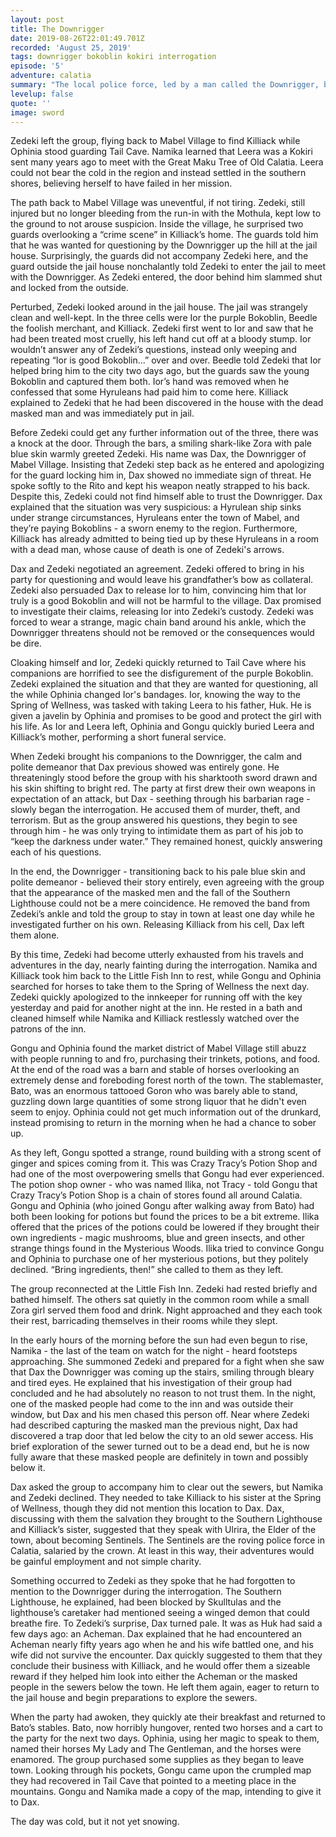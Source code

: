 ```yaml
---
layout: post
title: The Downrigger
date: 2019-08-26T22:01:49.701Z
recorded: 'August 25, 2019'
tags: downrigger bokoblin kokiri interrogation
episode: '5'
adventure: calatia
summary: "The local police force, led by a man called the Downrigger, believes the mercenaries are up to no good, and the mercenaries have to work to defend themselves."
levelup: false
quote: ''
image: sword
---
```

Zedeki left the group, flying back to Mabel Village to find Killiack while Ophinia stood guarding Tail Cave. Namika learned that Leera was a Kokiri sent many years ago to meet with the Great Maku Tree of Old Calatia. Leera could not bear the cold in the region and instead settled in the southern shores, believing herself to have failed in her mission. 

The path back to Mabel Village was uneventful, if not tiring. Zedeki, still injured but no longer bleeding from the run-in with the Mothula, kept low to the ground to not arouse suspicion. Inside the village, he surprised two guards overlooking a “crime scene” in Killiack’s home. The guards told him that he was wanted for questioning by the Downrigger up the hill at the jail house. Surprisingly, the guards did not accompany Zedeki here, and the guard outside the jail house nonchalantly told Zedeki to enter the jail to meet with the Downrigger. As Zedeki entered, the door behind him slammed shut and locked from the outside. 

Perturbed, Zedeki looked around in the jail house. The jail was strangely clean and well-kept. In the three cells were Ior the purple Bokoblin, Beedle the foolish merchant, and Killiack. Zedeki first went to Ior and saw that he had been treated most cruelly, his left hand cut off at a bloody stump. Ior wouldn’t answer any of Zedeki’s questions, instead only weeping and repeating “Ior is good Bokoblin...” over and over. Beedle told Zedeki that Ior helped bring him to the city two days ago, but the guards saw the young Bokoblin and captured them both. Ior’s hand was removed when he confessed that some Hyruleans had paid him to come here. Killiack explained to Zedeki that he had been discovered in the house with the dead masked man and was immediately put in jail.

Before Zedeki could get any further information out of the three, there was a knock at the door. Through the bars, a smiling shark-like Zora with pale blue skin warmly greeted Zedeki. His name was Dax, the Downrigger of Mabel Village. Insisting that Zedeki step back as he entered and apologizing for the guard locking him in, Dax showed no immediate sign of threat. He spoke softly to the Rito and kept his weapon neatly strapped to his back. Despite this, Zedeki could not find himself able to trust the Downrigger. Dax explained that the situation was very suspicious: a Hyrulean ship sinks under strange circumstances, Hyruleans enter the town of Mabel, and they’re paying Bokoblins - a sworn enemy to the region. Furthermore, Killiack has already admitted to being tied up by these Hyruleans in a room with a dead man, whose cause of death is one of Zedeki's arrows.

Dax and Zedeki negotiated an agreement. Zedeki offered to bring in his party for questioning and would leave his grandfather’s bow as collateral. Zedeki also persuaded Dax to release Ior to him, convincing him that Ior truly is a good Bokoblin and will not be harmful to the village. Dax promised to investigate their claims, releasing Ior into Zedeki’s custody. Zedeki was forced to wear a strange, magic chain band around his ankle, which the Downrigger threatens should not be removed or the consequences would be dire.

Cloaking himself and Ior, Zedeki quickly returned to Tail Cave where his companions are horrified to see the disfigurement of the purple Bokoblin. Zedeki explained the situation and that they are wanted for questioning, all the while Ophinia changed Ior's bandages. Ior, knowing the way to the Spring of Wellness, was tasked with taking Leera to his father, Huk. He is given a javelin by Ophinia and promises to be good and protect the girl with his life. As Ior and Leera left, Ophinia and Gongu quickly buried Leera and Killiack’s mother, performing a short funeral service.

When Zedeki brought his companions to the Downrigger, the calm and polite demeanor that Dax previous showed was entirely gone. He threateningly stood before the group with his sharktooth sword drawn and his skin shifting to bright red. The party at first drew their own weapons in expectation of an attack, but Dax - seething through his barbarian rage - slowly began the interrogation. He accused them of murder, theft, and terrorism. But as the group answered his questions, they begin to see through him - he was only trying to intimidate them as part of his job to “keep the darkness under water.” They remained honest, quickly answering each of his questions.

In the end, the Downrigger - transitioning back to his pale blue skin and polite demeanor - believed their story entirely, even agreeing with the group that the appearance of the masked men and the fall of the Southern Lighthouse could not be a mere coincidence. He removed the band from Zedeki’s ankle and told the group to stay in town at least one day while he investigated further on his own. Releasing Killiack from his cell, Dax left them alone.

By this time, Zedeki had become utterly exhausted from his travels and adventures in the day, nearly fainting during the interrogation. Namika and Killiack took him back to the Little Fish Inn to rest, while Gongu and Ophinia searched for horses to take them to the Spring of Wellness the next day. Zedeki quickly apologized to the innkeeper for running off with the key yesterday and paid for another night at the inn. He rested in a bath and cleaned himself while Namika and Killiack restlessly watched over the patrons of the inn. 

Gongu and Ophinia found the market district of Mabel Village still abuzz with people running to and fro, purchasing their trinkets, potions, and food. At the end of the road was a barn and stable of horses overlooking an extremely dense and foreboding forest north of the town. The stablemaster, Bato, was an enormous tattooed Goron who was barely able to stand, guzzling down large quantities of some strong liquor that he didn't even seem to enjoy. Ophinia could not get much information out of the drunkard, instead promising to return in the morning when he had a chance to sober up. 

As they left, Gongu spotted a strange, round building with a strong scent of ginger and spices coming from it. This was Crazy Tracy’s Potion Shop and had one of the most overpowering smells that Gongu had ever experienced. The potion shop owner - who was named Ilika, not Tracy - told Gongu that Crazy Tracy’s Potion Shop is a chain of stores found all around Calatia. Gongu and Ophinia (who joined Gongu after walking away from Bato) had both been looking for potions but found the prices to be a bit extreme. Ilika offered that the prices of the potions could be lowered if they brought their own ingredients - magic mushrooms, blue and green insects, and other strange things found in the Mysterious Woods. Ilika tried to convince Gongu and Ophinia to purchase one of her mysterious potions, but they politely declined. “Bring ingredients, then!” she called to them as they left.

The group reconnected at the Little Fish Inn. Zedeki had rested briefly and bathed himself. The others sat quietly in the common room while a small Zora girl served them food and drink. Night approached and they each took their rest, barricading themselves in their rooms while they slept.

In the early hours of the morning before the sun had even begun to rise, Namika - the last of the team on watch for the night - heard footsteps approaching. She summoned Zedeki and prepared for a fight when she saw that Dax the Downrigger was coming up the stairs, smiling through bleary and tired eyes. He explained that his investigation of their group had concluded and he had absolutely no reason to not trust them. In the night, one of the masked people had come to the inn and was outside their window, but Dax and his men chased this person off. Near where Zedeki had described capturing the masked man the previous night, Dax had discovered a trap door that led below the city to an old sewer access. His brief exploration of the sewer turned out to be a dead end, but he is now fully aware that these masked people are definitely in town and possibly below it.

Dax asked the group to accompany him to clear out the sewers, but Namika and Zedeki declined. They needed to take Killiack to his sister at the Spring of Wellness, though they did not mention this location to Dax. Dax, discussing with them the salvation they brought to the Southern Lighthouse and Killiack’s sister, suggested that they speak with Ulrira, the Elder of the town, about becoming Sentinels. The Sentinels are the roving police force in Calatia, salaried by the crown. At least in this way, their adventures would be gainful employment and not simple charity. 

Something occurred to Zedeki as they spoke that he had forgotten to mention to the Downrigger during the interrogation. The Southern Lighthouse, he explained, had been blocked by Skulltulas and the lighthouse’s caretaker had mentioned seeing a winged demon that could breathe fire. To Zedeki’s surprise, Dax turned pale. It was as Huk had said a few days ago: an Acheman. Dax explained that he had encountered an Acheman nearly fifty years ago when he and his wife battled one, and his wife did not survive the encounter. Dax quickly suggested to them that they conclude their business with Killiack, and he would offer them a sizeable reward if they helped him look into either the Acheman or the masked people in the sewers below the town. He left them again, eager to return to the jail house and begin preparations to explore the sewers.

When the party had awoken, they quickly ate their breakfast and returned to Bato’s stables. Bato, now horribly hungover, rented two horses and a cart to the party for the next two days. Ophinia, using her magic to speak to them, named their horses My Lady and The Gentleman, and the horses were enamored. The group purchased some supplies as they began to leave town. Looking through his pockets, Gongu came upon the crumpled map they had recovered in Tail Cave that pointed to a meeting place in the mountains. Gongu and Namika made a copy of the map, intending to give it to Dax.

The day was cold, but it not yet snowing.
